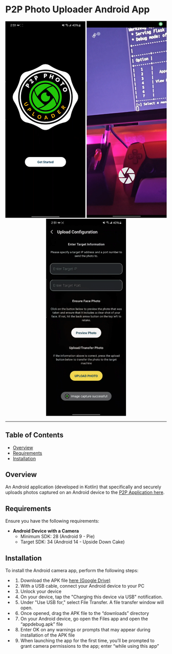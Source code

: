 # P2P Photo Uploader Android App 

<p align="center">
  <img src="pictures/android_1.png" width="250" />
  <img src="pictures/android_2.png" width="250" />
  <img src="pictures/android_3.png" width="250" />
</p>

---

## Table of Contents
- [Overview](#overview)
- [Requirements](#requirements)
- [Installation](#installation)

## Overview
An Android application (developed in Kotlin) that specifically and securely uploads photos captured on an Android device to the [P2P Application here](https://github.com/johnny-hui/major_project).

## Requirements
Ensure you have the following requirements:
  - **Android Device with a Camera**
      - Minimum SDK: 28 (Android 9 - Pie)
      - Target SDK: 34 (Android 14 - Upside Down Cake)
        
## Installation
To install the Android camera app, perform the following steps:
  - 1) Download the APK file [here (Google Drive)](https://drive.google.com/file/d/1DJLwPun_fCXht6jTUslsY0G_5j74IOTu/view)
  - 2) With a USB cable, connect your Android device to your PC
  - 3) Unlock your device
  - 4) On your device, tap the "Charging this device via USB" notification.
  - 5) Under "Use USB for," select File Transfer. A file transfer window will open.
  - 6) Once opened, drag the APK file to the “downloads” directory
  - 7) On your Android device, go open the Files app and open the “appdebug.apk” file
  - 8) Enter OK on any warnings or prompts that may appear during installation of
     the APK file
  - 9) When launching the app for the first time, you’ll be prompted to grant
     camera permissions to the app; enter “while using this app”
